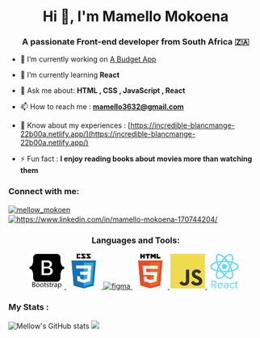 <h1 align="center">Hi 👋, I'm Mamello Mokoena</h1>
<h3 align="center">A passionate Front-end developer from South Africa 🇿🇦</h3>

- 🔭 I’m currently working on [A Budget App](https://github.com/MellowMokoen/Budget-App)

- 🌱 I’m currently learning **React**

- 💬 Ask me about: **HTML , CSS , JavaScript , React**

- 📫 How to reach me : **mamello3632@gmail.com**

- 📄 Know about my experiences : [https://incredible-blancmange-22b00a.netlify.app/](https://incredible-blancmange-22b00a.netlify.app/)

- ⚡ Fun fact : **I enjoy reading books about movies more than watching them**

<h3 align="left">Connect with me:</h3>
<p align="left">
<a href="https://twitter.com/mellow_mokoen" target="blank"><img align="center" src="https://raw.githubusercontent.com/rahuldkjain/github-profile-readme-generator/master/src/images/icons/Social/twitter.svg" alt="mellow_mokoen" height="40" width="50" /></a>
<a href="https://linkedin.com/in/mamello-mokoena-170744204/" target="blank"><img align="center" src="https://raw.githubusercontent.com/rahuldkjain/github-profile-readme-generator/master/src/images/icons/Social/linked-in-alt.svg" alt="https://www.linkedin.com/in/mamello-mokoena-170744204/" height="40" width="50" /></a>
</p>

<h3 align="center">Languages and Tools:</h3>
<p align="center"> <a href="https://getbootstrap.com" target="_blank" rel="noreferrer"> <img src="https://raw.githubusercontent.com/devicons/devicon/master/icons/bootstrap/bootstrap-plain-wordmark.svg" alt="bootstrap" width="70" height="70"/> </a>   <a href="https://www.w3schools.com/css/" target="_blank" rel="noreferrer"> <img src="https://raw.githubusercontent.com/devicons/devicon/master/icons/css3/css3-original-wordmark.svg" alt="css3" width="70" height="70"/> </a>   <a href="https://www.figma.com/" target="_blank" rel="noreferrer"> <img src="https://www.vectorlogo.zone/logos/figma/figma-icon.svg" alt="figma" width="70" height="70"/> </a>   <a href="https://www.w3.org/html/" target="_blank" rel="noreferrer"> <img src="https://raw.githubusercontent.com/devicons/devicon/master/icons/html5/html5-original-wordmark.svg" alt="html5" width="70" height="70"/> </a>   <a href="https://developer.mozilla.org/en-US/docs/Web/JavaScript" target="_blank" rel="noreferrer"> <img src="https://raw.githubusercontent.com/devicons/devicon/master/icons/javascript/javascript-original.svg" alt="javascript" width="70" height="70"/> </a>   <a href="https://reactjs.org/" target="_blank" rel="noreferrer"> <img src="https://raw.githubusercontent.com/devicons/devicon/master/icons/react/react-original-wordmark.svg" alt="react" width="70" height="70"/> </a> </p>

<h3 align="left" color="rgb(10, 12, 16)">My Stats :</h3>

![Mellow's GitHub stats](https://github-readme-stats.vercel.app/api?username=mellowmokoen&theme=gruvbox_light&show_icons=true)  <img src="https://github-readme-stats.vercel.app/api/top-langs/?username=mellowmokoen&theme=dark"/>

